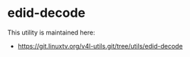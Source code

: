 # edid-decode
This utility is maintained here:
- https://git.linuxtv.org/v4l-utils.git/tree/utils/edid-decode
